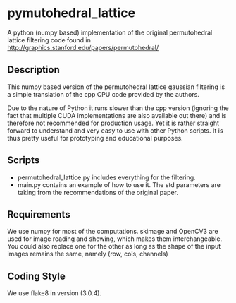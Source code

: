 pymutohedral_lattice
=============================

A python (numpy based) implementation of the original permutohedral lattice filtering code found in
http://graphics.stanford.edu/papers/permutohedral/


Description
-----------

This numpy based version of the permutohedral lattice gaussian filtering is a simple translation of the cpp CPU code provided by the authors.

Due to the nature of Python it runs slower than the cpp version (ignoring the fact that multiple CUDA implementations are also available out there) and is therefore not recommended for production usage.
Yet it is rather straight forward to understand and very easy to use with other Python scripts. It is thus pretty useful for prototyping and educational purposes. 


Scripts
--------------------

* permutohedral_lattice.py includes everything for the filtering.
* main.py contains an example of how to use it. The std parameters are taking from the recommendations of the original paper.

Requirements
------------
We use numpy for most of the computations. skimage and OpenCV3 are used for image reading and showing, which makes them interchangeable.
 You could also replace one for the other as long as the shape of the input images remains the same, namely (row, cols, channels)

Coding Style
------------

We use flake8 in version (3.0.4).